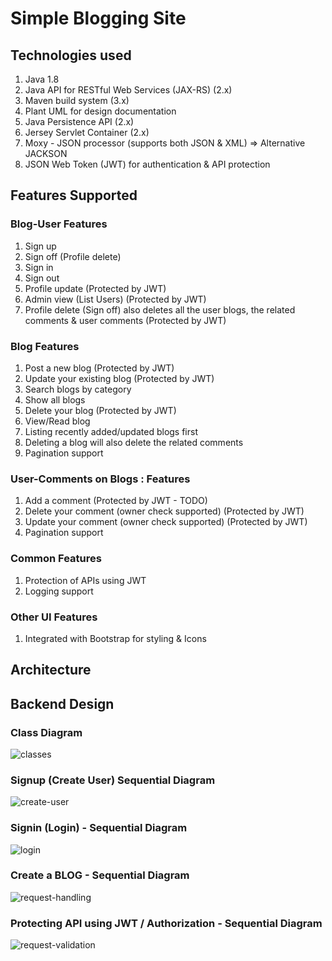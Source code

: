 # Simple Blogging Site
## Technologies used
1. Java 1.8
2. Java API for RESTful Web Services (JAX-RS) (2.x)
3. Maven build system (3.x)
4. Plant UML for design documentation
5. Java Persistence API (2.x)
6. Jersey Servlet Container (2.x)
7. Moxy - JSON processor (supports both JSON & XML)  => Alternative JACKSON
8. JSON Web Token (JWT) for authentication & API protection


## Features Supported
### Blog-User Features 
1. Sign up
2. Sign off (Profile delete)
3. Sign in
4. Sign out
5. Profile update (Protected by JWT)
6. Admin view (List Users) (Protected by JWT)
7. Profile delete (Sign off) also deletes all the user blogs, the related comments & user comments (Protected by JWT)

### Blog Features
1. Post a new blog (Protected by JWT)
2. Update your existing blog (Protected by JWT)
3. Search blogs by category 
4. Show all blogs 
5. Delete your blog (Protected by JWT)
6. View/Read blog
7. Listing recently added/updated blogs first
8. Deleting a blog will also delete the related comments
9. Pagination support


### User-Comments on Blogs : Features
1. Add a comment (Protected by JWT - TODO)
2. Delete your comment (owner check supported) (Protected by JWT)
3. Update your comment (owner check supported) (Protected by JWT)
4. Pagination support

### Common Features
1. Protection of APIs using JWT
2. Logging support

### Other UI Features
1. Integrated with Bootstrap for styling & Icons

## Architecture


## Backend Design 

### Class Diagram

![classes](https://cloud.githubusercontent.com/assets/4160178/26356555/0c41e226-3fea-11e7-98cc-b56bc4d953d6.png)

### Signup (Create User) Sequential Diagram

![create-user](https://cloud.githubusercontent.com/assets/4160178/26357678/b20f5442-3fed-11e7-9a72-5cf4bb00aa97.png)

### Signin (Login) - Sequential Diagram

![login](https://cloud.githubusercontent.com/assets/4160178/26357770/fc4bbf78-3fed-11e7-8327-62f2585d44b8.png)

### Create a BLOG - Sequential Diagram

![request-handling](https://cloud.githubusercontent.com/assets/4160178/26357822/2a702114-3fee-11e7-8981-b1446fb39eb7.png)

### Protecting API using JWT / Authorization - Sequential Diagram

![request-validation](https://cloud.githubusercontent.com/assets/4160178/26357933/867da404-3fee-11e7-899d-8f86431225cd.png)
